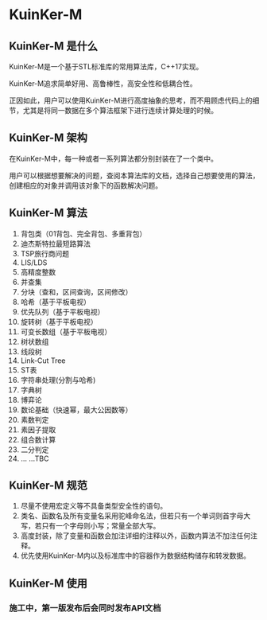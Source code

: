 # KuinKer-M

## KuinKer-M 是什么

KuinKer-M是一个基于STL标准库的常用算法库，C++17实现。

KuinKer-M追求简单好用、高鲁棒性，高安全性和低耦合性。

正因如此，用户可以使用KuinKer-M进行高度抽象的思考，而不用顾虑代码上的细节，尤其是将同一数据在多个算法框架下进行连续计算处理的时候。

## KuinKer-M 架构

在KuinKer-M中，每一种或者一系列算法都分别封装在了一个类中。

用户可以根据想要解决的问题，查阅本算法库的文档，选择自己想要使用的算法，创建相应的对象并调用该对象下的函数解决问题。

## KuinKer-M 算法

1. 背包类（01背包、完全背包、多重背包）
2. 迪杰斯特拉最短路算法
3. TSP旅行商问题
4. LIS/LDS
5. 高精度整数
6. 并查集
7. 分块（查和，区间查询，区间修改）
8. 哈希（基于平板电视）
9. 优先队列（基于平板电视）
10. 旋转树（基于平板电视）
11. 可变长数组（基于平板电视）
12. 树状数组
13. 线段树
14. Link-Cut Tree
15. ST表
16. 字符串处理(分割与哈希)
17. 字典树
18. 博弈论
19. 数论基础（快速幂，最大公因数等）
20. 素数判定
21. 素因子提取
22. 组合数计算
23. 二分判定
24. ... ...TBC

## KuinKer-M 规范

1. 尽量不使用宏定义等不具备类型安全性的语句。
2. 类名、函数名及所有变量名采用驼峰命名法，但若只有一个单词则首字母大写，若只有一个字母则小写；常量全部大写。
3. 高度封装，除了变量和函数会加注详细的注释以外，函数内算法不加注任何注释。
4. 优先使用KuinKer-M内以及标准库中的容器作为数据结构储存和转发数据。

## KuinKer-M 使用

### 施工中，第一版发布后会同时发布API文档